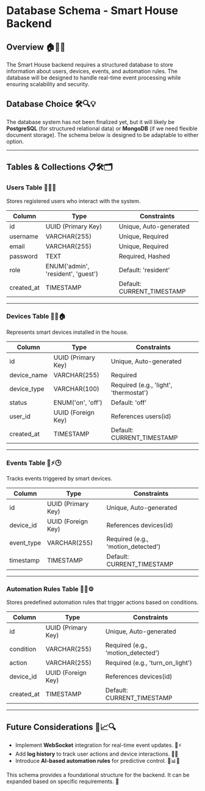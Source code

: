 # Database Schema - Smart House Backend

## Overview 🏠💾🔌
The Smart House backend requires a structured database to store information about users, devices, events, and automation rules. The database will be designed to handle real-time event processing while ensuring scalability and security.

## Database Choice 🛠️🔍💡
The database system has not been finalized yet, but it will likely be **PostgreSQL** (for structured relational data) or **MongoDB** (if we need flexible document storage). The schema below is designed to be adaptable to either option.

---

## Tables & Collections 📋🛠️🗂️

### **Users Table** 👤🔑📄
Stores registered users who interact with the system.

| Column       | Type           | Constraints |
|-------------|---------------|-------------|
| id          | UUID (Primary Key) | Unique, Auto-generated |
| username    | VARCHAR(255)   | Unique, Required |
| email       | VARCHAR(255)   | Unique, Required |
| password    | TEXT           | Required, Hashed |
| role        | ENUM('admin', 'resident', 'guest') | Default: 'resident' |
| created_at  | TIMESTAMP      | Default: CURRENT_TIMESTAMP |

---

### **Devices Table** 📱🔌🏠
Represents smart devices installed in the house.

| Column       | Type           | Constraints |
|-------------|---------------|-------------|
| id          | UUID (Primary Key) | Unique, Auto-generated |
| device_name | VARCHAR(255)   | Required |
| device_type | VARCHAR(100)   | Required (e.g., 'light', 'thermostat') |
| status      | ENUM('on', 'off') | Default: 'off' |
| user_id     | UUID (Foreign Key) | References users(id) |
| created_at  | TIMESTAMP      | Default: CURRENT_TIMESTAMP |

---

### **Events Table** 📡⚡🕒
Tracks events triggered by smart devices.

| Column       | Type           | Constraints |
|-------------|---------------|-------------|
| id          | UUID (Primary Key) | Unique, Auto-generated |
| device_id   | UUID (Foreign Key) | References devices(id) |
| event_type  | VARCHAR(255)   | Required (e.g., 'motion_detected') |
| timestamp   | TIMESTAMP      | Default: CURRENT_TIMESTAMP |

---

### **Automation Rules Table** 🤖🔄⚙️
Stores predefined automation rules that trigger actions based on conditions.

| Column       | Type           | Constraints |
|-------------|---------------|-------------|
| id          | UUID (Primary Key) | Unique, Auto-generated |
| condition   | VARCHAR(255)   | Required (e.g., 'motion_detected') |
| action      | VARCHAR(255)   | Required (e.g., 'turn_on_light') |
| device_id   | UUID (Foreign Key) | References devices(id) |
| created_at  | TIMESTAMP      | Default: CURRENT_TIMESTAMP |

---

## Future Considerations 🔮📈🔍
- Implement **WebSocket** integration for real-time event updates. 📡⚡
- Add **log history** to track user actions and device interactions. 📜🔎
- Introduce **AI-based automation rules** for predictive control. 🤖📊🔮

This schema provides a foundational structure for the backend. It can be expanded based on specific requirements. 🚀

